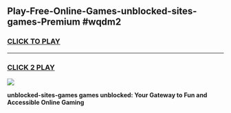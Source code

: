 
## Play-Free-Online-Games-unblocked-sites-games-Premium #wqdm2
<h3>
<a href="https://premium.freeplayer.one?title=unblocked-sites-games&ref=8M">CLICK TO PLAY</a></h3>
<hr>

<h3>
<a href="https://premium.freeplayer.one?title=unblocked-sites-games&ref=8M">CLICK 2 PLAY</a>
  
</h3>

<a href="https://premium.freeplayer.one?title=unblocked-sites-games&ref=8M"><img src="https://clearcache.store/games.png"></a>


**unblocked-sites-games games unblocked: Your Gateway to Fun and Accessible Online Gaming**
